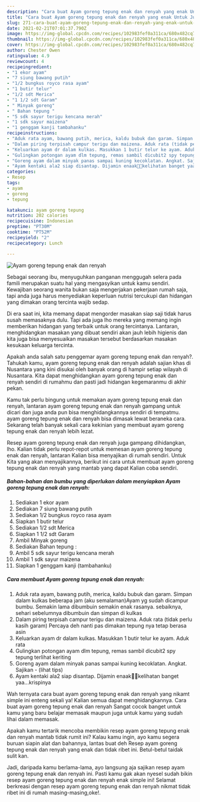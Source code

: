 ```yaml
---
description: "Cara buat Ayam goreng tepung enak dan renyah yang enak Untuk Jualan"
title: "Cara buat Ayam goreng tepung enak dan renyah yang enak Untuk Jualan"
slug: 271-cara-buat-ayam-goreng-tepung-enak-dan-renyah-yang-enak-untuk-jualan
date: 2021-02-21T07:01:37.790Z
image: https://img-global.cpcdn.com/recipes/102983fef0a311ca/680x482cq70/ayam-goreng-tepung-enak-dan-renyah-foto-resep-utama.jpg
thumbnail: https://img-global.cpcdn.com/recipes/102983fef0a311ca/680x482cq70/ayam-goreng-tepung-enak-dan-renyah-foto-resep-utama.jpg
cover: https://img-global.cpcdn.com/recipes/102983fef0a311ca/680x482cq70/ayam-goreng-tepung-enak-dan-renyah-foto-resep-utama.jpg
author: Chester Owen
ratingvalue: 4.9
reviewcount: 4
recipeingredient:
- "1 ekor ayam"
- "7 siung bawang putih"
- "1/2 bungkus royco rasa ayam"
- "1 butir telur"
- "1/2 sdt Merica"
- "1 1/2 sdt Garam"
- " Minyak goreng"
- " Bahan tepung "
- "5 sdk sayur terigu kencana merah"
- "1 sdk sayur maizena"
- "1 genggam kanji tambahanku"
recipeinstructions:
- "Aduk rata ayam, bawang putih, merica, kaldu bubuk dan garam. Simpan dalam kulkas beberapa jam (aku semalaman)Ayam yg sudah dicampur bumbu. Semakin lama dibumbuin semakin enak rasanya. sebaiknya, sehari sebelumnya dibumbuin dan simpan di kulkas"
- "Dalam piring terpisah campur terigu dan maizena. Aduk rata (tidak perlu kasih garam) Percaya deh nanti pas dimakan tepung nya tetap berasa asin"
- "Keluarkan ayam dr dalam kulkas. Masukkan 1 butir telur ke ayam. Aduk rata"
- "Gulingkan potongan ayam dlm tepung, remas sambil dicubit2 spy tepung terlihat keriting"
- "Goreng ayam dalam minyak panas sampai kuning kecoklatan. Angkat. Sajikan           (lihat tips)"
- "Ayam kentaki ala2 siap disantap. Dijamin enaak👌🏻kelihatan banget yaa...krispinya"
categories:
- Resep
tags:
- ayam
- goreng
- tepung

katakunci: ayam goreng tepung 
nutrition: 202 calories
recipecuisine: Indonesian
preptime: "PT30M"
cooktime: "PT52M"
recipeyield: "2"
recipecategory: Lunch

---
```



![Ayam goreng tepung enak dan renyah](https://img-global.cpcdn.com/recipes/102983fef0a311ca/680x482cq70/ayam-goreng-tepung-enak-dan-renyah-foto-resep-utama.jpg)

Sebagai seorang ibu, menyuguhkan panganan menggugah selera pada famili merupakan suatu hal yang mengasyikan untuk kamu sendiri. Kewajiban seorang  wanita bukan saja mengerjakan pekerjaan rumah saja, tapi anda juga harus menyediakan keperluan nutrisi tercukupi dan hidangan yang dimakan orang tercinta wajib sedap.

Di era  saat ini, kita memang dapat mengorder masakan siap saji tidak harus susah memasaknya dulu. Tapi ada juga lho mereka yang memang ingin memberikan hidangan yang terbaik untuk orang tercintanya. Lantaran, menghidangkan masakan yang dibuat sendiri akan jauh lebih higienis dan kita juga bisa menyesuaikan masakan tersebut berdasarkan masakan kesukaan keluarga tercinta. 



Apakah anda salah satu penggemar ayam goreng tepung enak dan renyah?. Tahukah kamu, ayam goreng tepung enak dan renyah adalah sajian khas di Nusantara yang kini disukai oleh banyak orang di hampir setiap wilayah di Nusantara. Kita dapat menghidangkan ayam goreng tepung enak dan renyah sendiri di rumahmu dan pasti jadi hidangan kegemaranmu di akhir pekan.

Kamu tak perlu bingung untuk memakan ayam goreng tepung enak dan renyah, lantaran ayam goreng tepung enak dan renyah gampang untuk dicari dan juga anda pun bisa menghidangkannya sendiri di tempatmu. ayam goreng tepung enak dan renyah bisa dimasak lewat beraneka cara. Sekarang telah banyak sekali cara kekinian yang membuat ayam goreng tepung enak dan renyah lebih lezat.

Resep ayam goreng tepung enak dan renyah juga gampang dihidangkan, lho. Kalian tidak perlu repot-repot untuk memesan ayam goreng tepung enak dan renyah, lantaran Kalian bisa menyajikan di rumah sendiri. Untuk Kita yang akan menyajikannya, berikut ini cara untuk membuat ayam goreng tepung enak dan renyah yang mantab yang dapat Kalian coba sendiri.

<!--inarticleads1-->

##### Bahan-bahan dan bumbu yang diperlukan dalam menyiapkan Ayam goreng tepung enak dan renyah:

1. Sediakan 1 ekor ayam
1. Sediakan 7 siung bawang putih
1. Sediakan 1/2 bungkus royco rasa ayam
1. Siapkan 1 butir telur
1. Sediakan 1/2 sdt Merica
1. Siapkan 1 1/2 sdt Garam
1. Ambil  Minyak goreng
1. Sediakan  Bahan tepung :
1. Ambil 5 sdk sayur terigu kencana merah
1. Ambil 1 sdk sayur maizena
1. Siapkan 1 genggam kanji (tambahanku)




<!--inarticleads2-->

##### Cara membuat Ayam goreng tepung enak dan renyah:

1. Aduk rata ayam, bawang putih, merica, kaldu bubuk dan garam. Simpan dalam kulkas beberapa jam (aku semalaman)Ayam yg sudah dicampur bumbu. Semakin lama dibumbuin semakin enak rasanya. sebaiknya, sehari sebelumnya dibumbuin dan simpan di kulkas
1. Dalam piring terpisah campur terigu dan maizena. Aduk rata (tidak perlu kasih garam) Percaya deh nanti pas dimakan tepung nya tetap berasa asin
1. Keluarkan ayam dr dalam kulkas. Masukkan 1 butir telur ke ayam. Aduk rata
1. Gulingkan potongan ayam dlm tepung, remas sambil dicubit2 spy tepung terlihat keriting
1. Goreng ayam dalam minyak panas sampai kuning kecoklatan. Angkat. Sajikan -           (lihat tips)
1. Ayam kentaki ala2 siap disantap. Dijamin enaak👌🏻kelihatan banget yaa...krispinya




Wah ternyata cara buat ayam goreng tepung enak dan renyah yang nikamt simple ini enteng sekali ya! Kalian semua dapat menghidangkannya. Cara buat ayam goreng tepung enak dan renyah Sangat cocok banget untuk kamu yang baru belajar memasak maupun juga untuk kamu yang sudah lihai dalam memasak.

Apakah kamu tertarik mencoba membikin resep ayam goreng tepung enak dan renyah mantab tidak rumit ini? Kalau kamu ingin, ayo kamu segera buruan siapin alat dan bahannya, lantas buat deh Resep ayam goreng tepung enak dan renyah yang enak dan tidak ribet ini. Betul-betul taidak sulit kan. 

Jadi, daripada kamu berlama-lama, ayo langsung aja sajikan resep ayam goreng tepung enak dan renyah ini. Pasti kamu gak akan nyesel sudah bikin resep ayam goreng tepung enak dan renyah enak simple ini! Selamat berkreasi dengan resep ayam goreng tepung enak dan renyah nikmat tidak ribet ini di rumah masing-masing,oke!.

